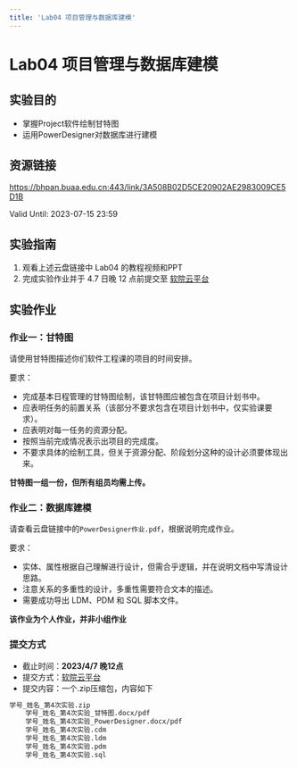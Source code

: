 ```yaml
---
title: 'Lab04 项目管理与数据库建模'
---
```


# Lab04 项目管理与数据库建模

## 实验目的

- 掌握Project软件绘制甘特图
- 运用PowerDesigner对数据库进行建模

## 资源链接

<a href="https://bhpan.buaa.edu.cn:443/link/3A508B02D5CE20902AE2983009CE5D1B" target="_blank">https://bhpan.buaa.edu.cn:443/link/3A508B02D5CE20902AE2983009CE5D1B</a>

Valid Until: 2023-07-15 23:59

## 实验指南

1. 观看上述云盘链接中 Lab04 的教程视频和PPT
2. 完成实验作业并于 4.7 日晚 12 点前提交至 <a href="https://scs.buaa.edu.cn/" target="_blank">软院云平台</a>

## 实验作业

### 作业一：甘特图

请使用甘特图描述你们软件工程课的项目的时间安排。

要求：

- 完成基本日程管理的甘特图绘制，该甘特图应被包含在项目计划书中。
- 应表明任务的前置关系（该部分不要求包含在项目计划书中，仅实验课要求）。
- 应表明对每一任务的资源分配。
- 按照当前完成情况表示出项目的完成度。
- 不要求具体的绘制工具，但关于资源分配、阶段划分这种的设计必须要体现出来。

**甘特图一组一份，但所有组员均需上传。**

### 作业二：数据库建模

请查看云盘链接中的`PowerDesigner作业.pdf`，根据说明完成作业。

要求：

- 实体、属性根据自己理解进行设计，但需合乎逻辑，并在说明文档中写清设计思路。
- 注意关系的多重性的设计，多重性需要符合文本的描述。
- 需要成功导出 LDM、PDM 和 SQL 脚本文件。

**该作业为个人作业，并非小组作业**

### 提交方式

- 截止时间：**2023/4/7 晚12点**
- 提交方式：<a href="https://scs.buaa.edu.cn/" target="_blank">软院云平台</a>
- 提交内容：一个.zip压缩包，内容如下

```txt
学号_姓名_第4次实验.zip
    学号_姓名_第4次实验_甘特图.docx/pdf
    学号_姓名_第4次实验_PowerDesigner.docx/pdf
    学号_姓名_第4次实验.cdm
    学号_姓名_第4次实验.ldm
    学号_姓名_第4次实验.pdm
    学号_姓名_第4次实验.sql
```